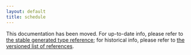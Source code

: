 ```yaml
---
layout: default
title: schedule
---
```


This documentation has been moved. For up-to-date info, please refer to [the stable generated type reference](http://docs.puppetlabs.com/references/stable/type.html); for historical info, please refer to [the versioned list of references](http://docs.puppetlabs.com/references/).